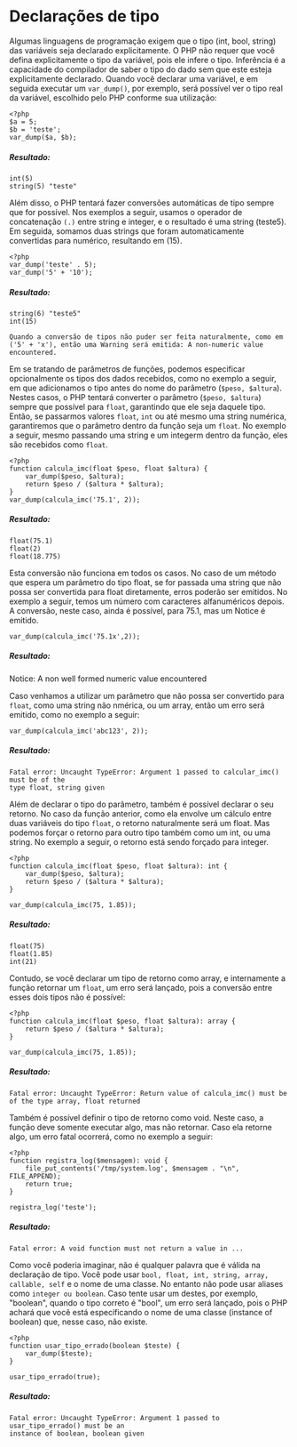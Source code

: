 # Declarações de tipo

Algumas linguagens de programação exigem que o tipo (int, bool, string) das variáveis seja 
declarado explicitamente. O PHP não requer que você defina explicitamente 
o tipo da variável, pois ele infere o tipo. Inferência é a capacidade do
compilador de saber o tipo do dado sem que este esteja explicitamente
declarado. Quando você declarar uma variável, e em seguida executar um `var_dump()`, 
por exemplo, será possível ver o tipo real da variável, escolhido pelo PHP 
conforme sua utilização:

    <?php 
    $a = 5;
    $b = 'teste';
    var_dump($a, $b);

##### Resultado:
    
    int(5)
    string(5) "teste"

Além disso, o PHP tentará fazer conversões automáticas de tipo sempre que for
possível. Nos exemplos a seguir, usamos o operador de concatenação `(.)` entre string
e integer, e o resultado é uma string (teste5). Em seguida, somamos duas strings
que foram automaticamente convertidas para numérico, resultando em (15).
    
    <?php
    var_dump('teste' . 5);
    var_dump('5' + '10');

##### Resultado: 
    
    string(6) "teste5"
    int(15)

`Quando a conversão de tipos não puder ser feita naturalmente, como em ('5' + 'x'), então uma Warning será emitida: A non-numeric value encountered.`

Em se tratando de parâmetros de funções, podemos especificar opcionalmente
os tipos dos dados recebidos, como no exemplo a seguir, em que adicionamos
o tipo antes do nome do parâmetro (`$peso, $altura`). Nestes casos, o PHP tentará
converter o parâmetro (`$peso, $altura`) sempre que possível para `float`, garantindo
que ele seja daquele tipo. Então, se passarmos valores `float`, `int` ou até mesmo uma
string numérica, garantiremos que o parâmetro dentro da função seja um `float`.
No exemplo a seguir, mesmo passando uma string e um integerm dentro da função, 
eles são recebidos como `float`.
    
    <?php 
    function calcula_imc(float $peso, float $altura) {
    	var_dump($peso, $altura);
    	return $peso / ($altura * $altura);
    } 
    var_dump(calcula_imc('75.1', 2));

##### Resultado: 
    float(75.1)
    float(2)
    float(18.775)


Esta conversão não funciona em todos os casos. No caso de um método que espera
um parâmetro do tipo float, se for passada uma string que não possa ser convertida
para float diretamente, erros poderão ser emitidos. No exemplo a seguir, temos
um número com caracteres alfanuméricos depois. A conversão, neste caso, ainda é
possível, para 75.1, mas um Notice é emitido.

    var_dump(calcula_imc('75.1x',2));

##### Resultado:   

Notice: A non well formed numeric value encountered

Caso venhamos a utilizar um parâmetro que não possa ser convertido para `float`,
como uma string não nmérica, ou um array, então um erro será emitido, como
no exemplo a seguir:
    
    var_dump(calcula_imc('abc123', 2));

##### Resultado:
    Fatal error: Uncaught TypeError: Argument 1 passed to calcular_imc() must be of the
    type float, string given

Além de declarar o tipo do parâmetro, também é possível declarar o seu retorno. 
No caso da função anterior, como ela envolve um cálculo entre duas variáveis do
tipo `float`, o retorno naturalmente será um float. 
Mas podemos forçar o retorno para outro tipo também como um int, ou uma string.
No exemplo a seguir, o retorno está sendo forçado para integer.
     
    <?php 
    function calcula_imc(float $peso, float $altura): int {
        var_dump($peso, $altura);
        return $peso / ($altura * $altura);
    }

    var_dump(calcula_imc(75, 1.85));

##### Resultado: 
    float(75)
    float(1.85)
    int(21)

Contudo, se você declarar um tipo de retorno como array, e internamente a função
retornar um `float`, um erro será lançado, pois a conversão entre esses dois tipos
não é possível:

    <?php 
    function calcula_imc(float $peso, float $altura): array {
        return $peso / ($altura * $altura);
    }

    var_dump(calcula_imc(75, 1.85));

##### Resultado: 
    Fatal error: Uncaught TypeError: Return value of calcula_imc() must be 
    of the type array, float returned

Também é possível definir o tipo de retorno como void. Neste caso, a função deve somente executar algo, mas não retornar. Caso ela retorne algo, um erro fatal ocorrerá, 
como no exemplo a seguir:
     
    <?php
    function registra_log($mensagem): void {
        file_put_contents('/tmp/system.log', $mensagem . "\n", FILE_APPEND);
        return true;
    }

    registra_log('teste');

##### Resultado:
    Fatal error: A void function must not return a value in ...

Como você poderia imaginar, não é qualquer palavra que é válida na declaração 
de tipo. Você pode usar `bool, float, int, string, array, callable, self` 
e o nome de uma classe. No entanto não pode usar aliases como `integer ou boolean`.
Caso tente usar um destes, por exemplo, "boolean", quando o tipo correto é "bool",
um erro será lançado, pois o PHP achará que você está especificando o nome de 
uma classe (instance of boolean) que, nesse caso, não existe.
    
    <?php 
    function usar_tipo_errado(boolean $teste) {
        var_dump($teste);
    }

    usar_tipo_errado(true);

##### Resultado:
    Fatal error: Uncaught TypeError: Argument 1 passed to usar_tipo_errado() must be an
    instance of boolean, boolean given